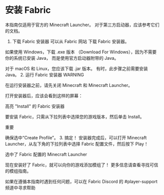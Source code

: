 
# 安装 Fabric

本指南仅适用于官方的 Minecraft Launcher。 对于第三方启动器，应该参考它们的文档。

1. 下载 Fabric 安装器
可以从 Fabric 网站 下载 Fabric 安装器。

如果使用 Windows，下载 .exe 版本 （Download For Windows），因为不需要你的系统已安装 Java， 而是使用官方启动器附带的 Java。

对于 macOS 和 Linux，您应该下载 .jar 版本。 有时，此步骤之前需要安装 Java。
2. 运行 Fabric 安装器
WARNING

在运行安装器之前，请先关闭 Minecraft 和 Minecraft Launcher。

打开安装器后，应该会看到这样的屏幕：

高亮 "Install" 的 Fabric 安装器

要安装 Fabric，只需从下拉列表中选择您的游戏版本，然后单击 Install。

重要

确保选中“Create Profile”。
3. 搞定！
安装器完成后，可以打开 Minecraft Launcher，从左下角的下拉列表中选择 Fabric 配置文件，然后按下 Play！

选中了 Fabric 配置的 Minecraft Launcher

现在安装好了 Fabric，就可以向你的游戏添加模组了！ 更多信息请查看寻找可信的模组指南。

如果在遵循本指南时遇到任何问题，可以在 Fabric Discord 的 #player-support 频道中寻求帮助
